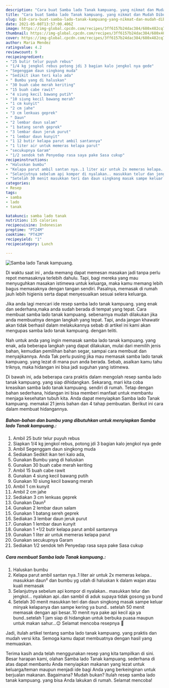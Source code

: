 ```yaml
---
description: "Cara buat Samba lado Tanak kampuang. yang nikmat dan Mudah Dibuat"
title: "Cara buat Samba lado Tanak kampuang. yang nikmat dan Mudah Dibuat"
slug: 610-cara-buat-samba-lado-tanak-kampuang-yang-nikmat-dan-mudah-dibuat
date: 2021-05-08T13:57:00.406Z
image: https://img-global.cpcdn.com/recipes/3ff6157b24dac384/680x482cq70/samba-lado-tanak-kampuang-foto-resep-utama.jpg
thumbnail: https://img-global.cpcdn.com/recipes/3ff6157b24dac384/680x482cq70/samba-lado-tanak-kampuang-foto-resep-utama.jpg
cover: https://img-global.cpcdn.com/recipes/3ff6157b24dac384/680x482cq70/samba-lado-tanak-kampuang-foto-resep-utama.jpg
author: Maria Mendez
ratingvalue: 4.2
reviewcount: 9
recipeingredient:
- "25 butir telur puyuh rebus"
- "1/4 kg jengkol rebus potong jdi 3 bagian kalo jengkol nya gede"
- "Segenggam daun singkong muda"
- "Sedikit ikan teri kalo ada"
- " Bumbu yang di haluskan"
- "30 buah cabe merah keriting"
- "15 buah cabe rawit"
- "4 siung kecil bawang putih"
- "10 siung kecil bawang merah"
- "1 cm kunyit"
- "2 cm jahe"
- "3 cm lenkuas geprek"
- " Daun"
- "2 lembar daun salam"
- "1 batang sereh geprek"
- "3 lembar daun jeruk purut"
- "1 lembar daun kunyit"
- "1 12 butir kelapa parut ambil santannya"
- "1 liter air untuk memeras kelapa parut"
- "secukupnya Garam"
- "1/2 sendok teh Penyedap rasa saya pake Sasa cukup"
recipeinstructions:
- "Haluskan bumbu"
- "Kelapa parut ambil santan nya..1 liter air untuk 2x memeras kelapa.. masukkan daun² dan bumbu yg udah di haluskan k dalam wajan atau kuali memasak"
- "Selanjutnya sebelum api kompor di nyalakan.. masukkan telur dan jengkol... nyalakan api..dan sambil di aduk supaya tidak gosong ya bund"
- "Setelah 30 menit masukkan teri dan daun singkong masak sampe keluar minyak kelapanya dan sampe kering ya bund.. setelah 50 menit memasak dengan api besar..10 menit nya pake api kecil aja ya bund..setelah 1 jam siap di hidangkan untuk berbuka puasa maupun untuk makan sahur...😉 Selamat mencoba resepnya 🙏"
categories:
- Resep
tags:
- samba
- lado
- tanak

katakunci: samba lado tanak 
nutrition: 135 calories
recipecuisine: Indonesian
preptime: "PT24M"
cooktime: "PT42M"
recipeyield: "1"
recipecategory: Lunch

---
```



![Samba lado Tanak kampuang.](https://img-global.cpcdn.com/recipes/3ff6157b24dac384/680x482cq70/samba-lado-tanak-kampuang-foto-resep-utama.jpg)

Di waktu  saat ini , anda memang dapat memesan masakan jadi tanpa perlu repot memasaknya terlebih dahulu. Tapi, bagi mereka yang mau menyuguhkan masakan istimewa untuk keluarga, maka kamu memang lebih bagus memasaknya dengan tangan sendiri. Pasalnya, memasak di rumah jauh lebih higienis serta dapat menyesuaikan sesuai selera keluarga.

Jika anda lagi mencari ide resep samba lado tanak kampuang. yang enak dan sederhana,maka anda sudah berada di tempat yang tepat. Cara membuat samba lado tanak kampuang.  sebenarnya mudah dilakukan jika anda membuatnya dengan langkah yang tepat. Tapi, anda jangan khawatir akan tidak berhasil dalam melakukannya 
sebab di artikel ini kami akan mengupas samba lado tanak kampuang. dengan teliti.  



Nah untuk anda yang ingin memasak samba lado tanak kampuang. yang enak, ada beberapa langkah yang dapat dilakukan, mulai dari memilih jenis bahan, kemudian pemilihan bahan segar, sampai cara membuat dan menyajikannya. Anda Tak perlu pusing jika mau memasak samba lado tanak kampuang. yang lezat di mana pun anda berada. Sebab, asalkan kamu  tahu triknya, maka hidangan ini bisa jadi suguhan yang istimewa.

Di bawah ini, ada beberapa cara praktis  dalam mengolah resep samba lado tanak kampuang. yang siap dihidangkan. Sekarang, mari kita coba kreasikan samba lado tanak kampuang. sendiri di rumah. Tetap dengan bahan sederhana, hidangan ini bisa memberi manfaat untuk membantu menjaga kesehatan tubuh kita. Anda dapat menyiapkan Samba lado Tanak kampuang. memakai 21 jenis bahan dan 4 tahap pembuatan. Berikut ini cara dalam membuat hidangannya.

<!--inarticleads1-->

##### Bahan-bahan dan bumbu yang dibutuhkan untuk menyiapkan Samba lado Tanak kampuang.:

1. Ambil 25 butir telur puyuh rebus
1. Siapkan 1/4 kg jengkol rebus, potong jdi 3 bagian kalo jengkol nya gede
1. Ambil Segenggam daun singkong muda
1. Sediakan Sedikit ikan teri kalo ada,
1. Gunakan  Bumbu yang di haluskan
1. Gunakan 30 buah cabe merah keriting
1. Ambil 15 buah cabe rawit
1. Gunakan 4 siung kecil bawang putih
1. Gunakan 10 siung kecil bawang merah
1. Ambil 1 cm kunyit
1. Ambil 2 cm jahe
1. Sediakan 3 cm lenkuas geprek
1. Gunakan  Daun²
1. Gunakan 2 lembar daun salam
1. Gunakan 1 batang sereh geprek
1. Sediakan 3 lembar daun jeruk purut
1. Gunakan 1 lembar daun kunyit
1. Gunakan 1 +1/2 butir kelapa parut ambil santannya
1. Gunakan 1 liter air untuk memeras kelapa parut
1. Gunakan secukupnya Garam
1. Sediakan 1/2 sendok teh Penyedap rasa saya pake Sasa cukup




<!--inarticleads2-->

##### Cara membuat Samba lado Tanak kampuang.:

1. Haluskan bumbu
1. Kelapa parut ambil santan nya..1 liter air untuk 2x memeras kelapa.. masukkan daun² dan bumbu yg udah di haluskan k dalam wajan atau kuali memasak
1. Selanjutnya sebelum api kompor di nyalakan.. masukkan telur dan jengkol... nyalakan api..dan sambil di aduk supaya tidak gosong ya bund
1. Setelah 30 menit masukkan teri dan daun singkong masak sampe keluar minyak kelapanya dan sampe kering ya bund.. setelah 50 menit memasak dengan api besar..10 menit nya pake api kecil aja ya bund..setelah 1 jam siap di hidangkan untuk berbuka puasa maupun untuk makan sahur...😉 Selamat mencoba resepnya 🙏




Jadi, itulah artikel tentang  samba lado tanak kampuang.  yang praktis dan mudah versi kita. Semoga kamu dapat membuatnya dengan hasil yang memuaskan. 

Terima kasih anda telah menggunakan resep yang kita tampilkan di sini. Besar harapan kami, olahan  Samba lado Tanak kampuang. sederhana di atas dapat membantu Anda menyiapkan makanan yang lezat untuk keluarga/teman maupun menjadi ide bagi Anda yang berkeinginan untuk berjualan makanan. Bagaimana? Mudah bukan? Itulah resep samba lado tanak kampuang. yang bisa Anda lakukan di rumah. Selamat mencoba!

